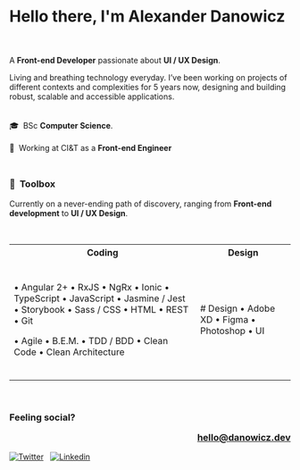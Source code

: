 # Hello there, I'm Alexander Danowicz  
A **Front-end Developer** passionate about **UI / UX Design**.
</br>

Living and breathing technology everyday. I’ve been working on projects of different contexts and complexities for 5 years now, designing and building robust, scalable and accessible applications.
</br></br></br>
🎓  BSc **Computer Science**.  </br></br>
💼  Working at CI&T as a **Front-end Engineer**  </br></br>

##
### 🧰  Toolbox
Currently on a never-ending path of discovery, ranging from **Front-end development** to **UI / UX Design**.

</br>
<table>
<tr><th>Coding</th><th>Design</th></tr>
<tr><td>
  
</br>

• Angular 2+ 
• RxJS
• NgRx 
• Ionic 
• TypeScript
• JavaScript
• Jasmine / Jest 
• Storybook
• Sass / CSS 
• HTML • REST
• Git 

• Agile 
• B.E.M.
• TDD / BDD
• Clean Code
• Clean Architecture

</br>

</td><td>
# Design
  • Adobe XD 
  • Figma 
  • Photoshop 
  • UI
</td></tr> </table>


</br>

### Feeling social?   <p align="right"><a href="mailto:hello@danowicz.dev">hello@danowicz.dev<a/><p/>
[![Twitter](https://briller.com.br/portfolio/icons/twitter.svg)](https://twitter.com/AlexDanowicz)  
[![Linkedin](https://briller.com.br/portfolio/icons/linkedin.svg)](https://linkedin.com/in/danowicz)  
<!--[![Dev](https://briller.com.br/portfolio/icons/dev.svg)](https://dev.to/)  
[![Dribbble](https://briller.com.br/portfolio/icons/dribbble.svg)](https://dribbble.com/)  
[![Codepen](https://briller.com.br/portfolio/icons/codepen.svg)](https://codepen.io/)
</br>--!>
